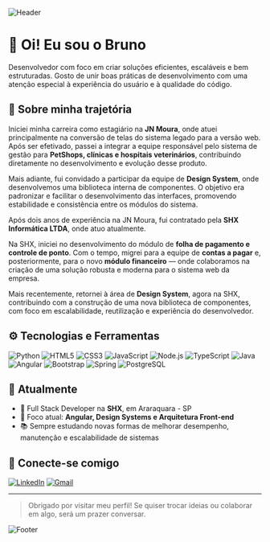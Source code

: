 ![Header](https://capsule-render.vercel.app/api?type=waving&color=8BC34A&fontColor=fff&height=180&section=header&text=Olá,%20eu%20sou%20o%20Bruno!&fontSize=28&fontAlignY=35&desc=Desenvolvedor%20Full%20Stack%20|%20Angular%20|%20Java&descAlignY=55&descAlign=50&animation=fadeIn)

# 👋 Oi! Eu sou o Bruno

Desenvolvedor com foco em criar soluções eficientes, escaláveis e bem estruturadas. Gosto de unir boas práticas de desenvolvimento com uma atenção especial à experiência do usuário e à qualidade do código.

## 💼 Sobre minha trajetória

Iniciei minha carreira como estagiário na **JN Moura**, onde atuei principalmente na conversão de telas do sistema legado para a versão web. Após ser efetivado, passei a integrar a equipe responsável pelo sistema de gestão para **PetShops, clínicas e hospitais veterinários**, contribuindo diretamente no desenvolvimento e evolução desse produto.

Mais adiante, fui convidado a participar da equipe de **Design System**, onde desenvolvemos uma biblioteca interna de componentes. O objetivo era padronizar e facilitar o desenvolvimento das interfaces, promovendo estabilidade e consistência entre os módulos do sistema.

Após dois anos de experiência na JN Moura, fui contratado pela **SHX Informática LTDA**, onde atuo atualmente.

Na SHX, iniciei no desenvolvimento do módulo de **folha de pagamento e controle de ponto**. Com o tempo, migrei para a equipe de **contas a pagar** e, posteriormente, para o novo **módulo financeiro** — onde colaboramos na criação de uma solução robusta e moderna para o sistema web da empresa.

Mais recentemente, retornei à área de **Design System**, agora na SHX, contribuindo com a construção de uma nova biblioteca de componentes, com foco em escalabilidade, reutilização e experiência do desenvolvedor.

## ⚙️ Tecnologias e Ferramentas

![Python](https://img.shields.io/badge/Python-14354C?style=flat-square&logo=python&logoColor=white)
![HTML5](https://img.shields.io/badge/HTML5-E34F26?style=flat-square&logo=html5&logoColor=white)
![CSS3](https://img.shields.io/badge/CSS3-1572B6?style=flat-square&logo=css3&logoColor=white)
![JavaScript](https://img.shields.io/badge/JavaScript-F7DF1E?style=flat-square&logo=javascript&logoColor=black)
![Node.js](https://img.shields.io/badge/Node.js-43853D?style=flat-square&logo=node.js&logoColor=white)
![TypeScript](https://img.shields.io/badge/TypeScript-007ACC?style=flat-square&logo=typescript&logoColor=white)
![Java](https://img.shields.io/badge/Java-ED8B00?style=flat-square&logo=java&logoColor=white)
![Angular](https://img.shields.io/badge/Angular-DD0031?style=flat-square&logo=angular&logoColor=white)
![Bootstrap](https://img.shields.io/badge/Bootstrap-563D7C?style=flat-square&logo=bootstrap&logoColor=white)
![Spring](https://img.shields.io/badge/Spring-6DB33F?style=flat-square&logo=spring&logoColor=white)
![PostgreSQL](https://img.shields.io/badge/PostgreSQL-316192?style=flat-square&logo=postgresql&logoColor=white)

## 📍 Atualmente

- 💼 Full Stack Developer na **SHX**, em Araraquara - SP
- 🚀 Foco atual: **Angular, Design Systems e Arquitetura Front-end**
- 📚 Sempre estudando novas formas de melhorar desempenho, manutenção e escalabilidade de sistemas

## 🤝 Conecte-se comigo

[![LinkedIn](https://img.shields.io/badge/LinkedIn-0077B5?style=for-the-badge&logo=linkedin&logoColor=white)](https://www.linkedin.com/in/bruno-de-campos-franchini-2213871b6/)
[![Gmail](https://img.shields.io/badge/Gmail-D14836?style=for-the-badge&logo=gmail&logoColor=white)](mailto:brunoc.franchini@gmail.comm)

---

> Obrigado por visitar meu perfil! Se quiser trocar ideias ou colaborar em algo, será um prazer conversar.

![Footer](https://capsule-render.vercel.app/api?type=waving&color=8BC34A&height=120&section=footer)

